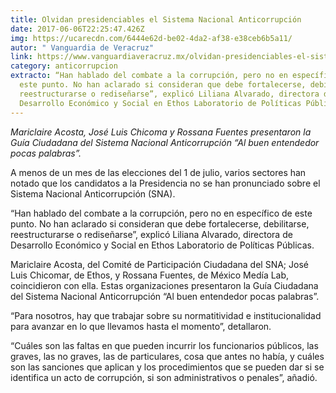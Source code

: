 ```yaml
---
title: Olvidan presidenciables el Sistema Nacional Anticorrupción
date: 2017-06-06T22:25:47.426Z
img: https://ucarecdn.com/6444e62d-be02-4da2-af38-e38ceb6b5a11/
autor: " Vanguardia de Veracruz"
link: https://www.vanguardiaveracruz.mx/olvidan-presidenciables-el-sistema-anticorrupcion/
category: anticorrupcion
extracto: “Han hablado del combate a la corrupción, pero no en específico de
  este punto. No han aclarado si consideran que debe fortalecerse, debilitarse,
  reestructurarse o rediseñarse”, explicó Liliana Alvarado, directora de
  Desarrollo Económico y Social en Ethos Laboratorio de Políticas Públicas.
---
```

*Mariclaire Acosta, José Luis Chicoma y Rossana Fuentes presentaron la Guía Ciudadana del Sistema Nacional Anticorrupción “Al buen entendedor pocas palabras”.*

A menos de un mes de las elecciones del 1 de julio, varios sectores han notado que los candidatos a la Presidencia no se han pronunciado sobre el Sistema Nacional Anticorrupción (SNA).

“Han hablado del combate a la corrupción, pero no en específico de este punto. No han aclarado si consideran que debe fortalecerse, debilitarse, reestructurarse o rediseñarse”, explicó Liliana Alvarado, directora de Desarrollo Económico y Social en Ethos Laboratorio de Políticas Públicas.

Mariclaire Acosta, del Comité de Participación Ciudadana del SNA; José Luis Chicomar, de Ethos, y Rossana Fuentes, de México Medía Lab, coincidieron con ella. Estas organizaciones presentaron la Guía Ciudadana del Sistema Nacional Anticorrupción “Al buen entendedor pocas palabras”.

“Para nosotros, hay que trabajar sobre su normatitividad e institucionalidad para avanzar en lo que llevamos hasta el momento”, detallaron.

“Cuáles son las faltas en que pueden incurrir los funcionarios públicos, las graves, las no graves, las de particulares, cosa que antes no había, y cuáles son las sanciones que aplican y los procedimientos que se pueden dar si se identifica un acto de corrupción, si son administrativos o penales”, añadió.